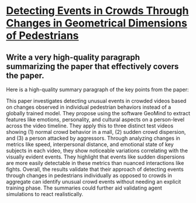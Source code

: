 # [Detecting Events in Crowds Through Changes in Geometrical Dimensions of   Pedestrians](https://arxiv.org/abs/2312.06495)

## Write a very high-quality paragraph summarizing the paper that effectively covers the paper.

 Here is a high-quality summary paragraph of the key points from the paper:

This paper investigates detecting unusual events in crowded videos based on changes observed in individual pedestrian behaviors instead of a globally trained model. They propose using the software GeoMind to extract features like emotions, personality, and cultural aspects on a person-level across the video timeline. They apply this to three distinct test videos showing (1) normal crowd behavior in a mall, (2) sudden crowd dispersion, and (3) a person attacked by aggressors. Through analyzing changes in metrics like speed, interpersonal distance, and emotional state of key subjects in each video, they show noticeable variations correlating with the visually evident events. They highlight that events like sudden dispersions are more easily detectable in these metrics than nuanced interactions like fights. Overall, the results validate that their approach of detecting events through changes in pedestrians individually as opposed to crowds in aggregate can identify unusual crowd events without needing an explicit training phase. The summaries could further aid validating agent simulations to react realistically.

